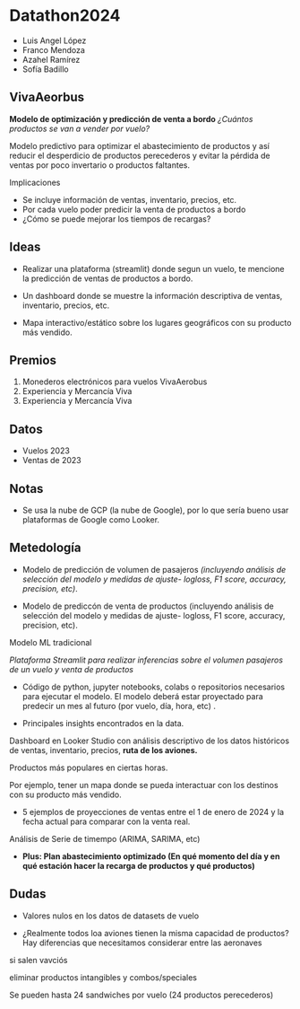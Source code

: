 # Datathon2024

- Luis Angel López
- Franco Mendoza
- Azahel Ramírez
- Sofía Badillo

## VivaAeorbus

**Modelo de optimización y predicción de venta a bordo**
*¿Cuántos productos se van a vender por vuelo?*

Modelo predictivo para optimizar el abastecimiento de productos y así reducir el desperdicio de productos perecederos y evitar la pérdida de ventas por poco invertario o productos faltantes.

Implicaciones
- Se incluye información de ventas, inventario, precios, etc.
- Por cada vuelo poder predicir la venta de productos a bordo
- ¿Cómo se puede mejorar los tiempos de recargas?

## Ideas
- Realizar una plataforma (streamlit) donde segun un vuelo, te mencione la predicción de ventas de productos a bordo.

- Un dashboard donde se muestre la información descriptiva de ventas, inventario, precios, etc.

- Mapa interactivo/estático sobre los lugares geográficos con su producto más vendido.


## Premios
1. Monederos electrónicos para vuelos VivaAerobus
2. Experiencia y Mercancía Viva
3. Experiencia y Mercancía Viva

## Datos 
- Vuelos 2023
- Ventas de 2023


## Notas
- Se usa la nube de GCP (la nube de Google), por lo que sería bueno usar plataformas de Google como Looker.

## Metedología

* Modelo de predicción de volumen de pasajeros *(incluyendo análisis de selección del modelo y medidas de ajuste- logloss, F1 score, accuracy, precision, etc)*.


* Modelo de prediccón de venta de productos (incluyendo análisis de selección del modelo y medidas de ajuste- logloss, F1 score, accuracy, precision, etc).

Modelo ML tradicional

*Plataforma Streamlit para realizar inferencias sobre el volumen pasajeros de un vuelo y venta de productos*

* Código de python, jupyter notebooks, colabs o repositorios necesarios para ejecutar el modelo. El modelo deberá estar proyectado para predecir un mes al futuro (por vuelo, día, hora, etc) .

* Principales insights encontrados en la data.

Dashboard en Looker Studio con análisis descriptivo de los datos históricos de ventas, inventario, precios, **ruta de los aviones.**

Productos más populares en ciertas horas.

Por ejemplo, tener un mapa donde se pueda interactuar con los destinos con su producto más vendido.

* 5 ejemplos de proyecciones de ventas entre el 1 de enero de 2024 y la fecha actual para comparar con la venta real.

Análisis de Serie de timempo (ARIMA, SARIMA, etc)

* **Plus: Plan abastecimiento optimizado (En qué momento del día y en qué estación hacer la recarga de productos y qué productos)**


## Dudas
- Valores nulos en los datos de datasets de vuelo

- ¿Realmente todos loa aviones tienen la misma capacidad de productos? Hay diferencias que necesitamos considerar entre las aeronaves

si salen vavciós

eliminar productos intangibles y combos/speciales

Se pueden hasta 24 sandwiches por vuelo (24 productos perecederos)